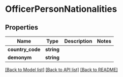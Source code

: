 # OfficerPersonNationalities

## Properties
Name | Type | Description | Notes
------------ | ------------- | ------------- | -------------
**country_code** | **string** |  | 
**demonym** | **string** |  | 

[[Back to Model list]](../README.md#documentation-for-models) [[Back to API list]](../README.md#documentation-for-api-endpoints) [[Back to README]](../README.md)


